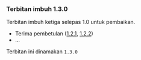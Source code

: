 ---
---

### Terbitan imbuh 1.3.0

Terbitan imbuh ketiga selepas 1.0 untuk pembaikan.

* Terima pembetulan ([1.2.1][1], [1.2.2][2])
* ...

Terbitan ini dinamakan `1.3.0`

  [1]: 1.2.1.md
  [2]: 1.2.2.md
